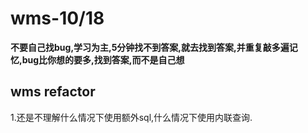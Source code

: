 # wms-10/18
**不要自己找bug,学习为主,5分钟找不到答案,就去找到答案,并重复敲多遍记忆,bug比你想的要多,找到答案,而不是自己想**
## wms refactor
1.还是不理解什么情况下使用额外sql,什么情况下使用内联查询.